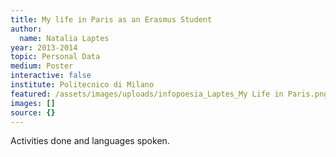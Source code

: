 ```yaml
---
title: My life in Paris as an Erasmus Student
author:
  name: Natalia Laptes
year: 2013-2014
topic: Personal Data
medium: Poster
interactive: false
institute: Politecnico di Milano
featured: /assets/images/uploads/infopoesia_Laptes_My Life in Paris.png
images: []
source: {}
---
```

Activities done and languages spoken.
